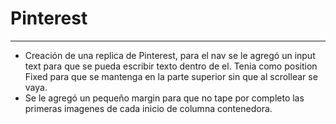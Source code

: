 # Pinterest
___
* Creación de una replica de Pinterest, para el nav se le agregó un input text para que se pueda escribir texto dentro de el. Tenia como position Fixed para que se mantenga en la parte superior sin que al scrollear se vaya.
* Se le agregó un pequeño margin para que no tape por completo las primeras imagenes de cada inicio de columna contenedora.